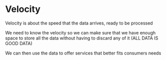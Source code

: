 # Velocity

Velocity is about the speed that the data arrives, ready to be processed

We need to know the velocity so we can make sure that we have enough space to store all the data without having to discard any of it (ALL DATA IS GOOD DATA)

We can then use the data to offer services that better fits consumers needs
